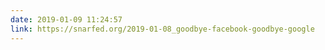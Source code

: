 ```yaml
---
date: 2019-01-09 11:24:57
link: https://snarfed.org/2019-01-08_goodbye-facebook-goodbye-google
---
```


